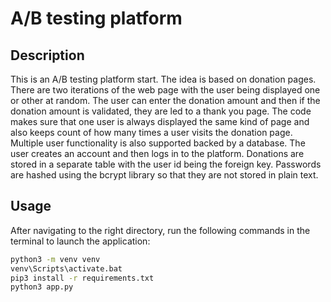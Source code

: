 # A/B testing platform

## Description

This is an A/B testing platform start. The idea is based on donation pages. There are two iterations of the web page with the user being displayed one or other at random. The user can enter the donation amount and then if the donation amount is validated, they are led to a thank you page. The code makes sure that one user is always displayed the same kind of page and also keeps count of how many times a user visits the donation page. Multiple user functionality is also supported backed by a database. The user creates an account and then logs in to the platform. Donations are stored in a separate table with the user id being the foreign key. Passwords are hashed using the bcrypt library so that they are not stored in plain text.

## Usage

After navigating to the right directory, run the following commands in the terminal to launch the application:

```bash
python3 -m venv venv
venv\Scripts\activate.bat
pip3 install -r requirements.txt
python3 app.py
```
